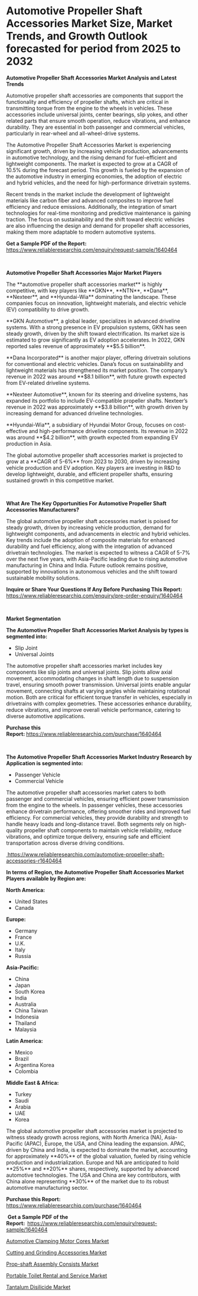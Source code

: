<p><h1>Automotive Propeller Shaft Accessories Market Size, Market Trends, and Growth Outlook forecasted for period from 2025 to 2032</h1></p><p><strong>Automotive Propeller Shaft Accessories Market Analysis and Latest Trends</strong></p>
<p><p>Automotive propeller shaft accessories are components that support the functionality and efficiency of propeller shafts, which are critical in transmitting torque from the engine to the wheels in vehicles. These accessories include universal joints, center bearings, slip yokes, and other related parts that ensure smooth operation, reduce vibrations, and enhance durability. They are essential in both passenger and commercial vehicles, particularly in rear-wheel and all-wheel-drive systems.</p><p>The Automotive Propeller Shaft Accessories Market is experiencing significant growth, driven by increasing vehicle production, advancements in automotive technology, and the rising demand for fuel-efficient and lightweight components. The market is expected to grow at a CAGR of 10.5% during the forecast period. This growth is fueled by the expansion of the automotive industry in emerging economies, the adoption of electric and hybrid vehicles, and the need for high-performance drivetrain systems.</p><p>Recent trends in the market include the development of lightweight materials like carbon fiber and advanced composites to improve fuel efficiency and reduce emissions. Additionally, the integration of smart technologies for real-time monitoring and predictive maintenance is gaining traction. The focus on sustainability and the shift toward electric vehicles are also influencing the design and demand for propeller shaft accessories, making them more adaptable to modern automotive systems.</p></p>
<p><strong>Get a Sample PDF of the Report:&nbsp;</strong> <a href="https://www.reliableresearchiq.com/enquiry/request-sample/1640464?utm_campaign=1140&utm_medium=2&utm_source=Github&utm_content=ia&utm_term=23012025&utm_id=automotive-propeller-shaft-accessories">https://www.reliableresearchiq.com/enquiry/request-sample/1640464</a></p>
<p>&nbsp;</p>
<p><strong>Automotive Propeller Shaft Accessories Major Market Players</strong></p>
<p><p>The **automotive propeller shaft accessories market** is highly competitive, with key players like **GKN**, **NTN**, **Dana**, **Nexteer**, and **Hyundai-Wia** dominating the landscape. These companies focus on innovation, lightweight materials, and electric vehicle (EV) compatibility to drive growth.</p><p>**GKN Automotive**, a global leader, specializes in advanced driveline systems. With a strong presence in EV propulsion systems, GKN has seen steady growth, driven by the shift toward electrification. Its market size is estimated to grow significantly as EV adoption accelerates. In 2022, GKN reported sales revenue of approximately **$5.5 billion**.</p><p>**Dana Incorporated** is another major player, offering drivetrain solutions for conventional and electric vehicles. Dana’s focus on sustainability and lightweight materials has strengthened its market position. The company’s revenue in 2022 was around **$8.1 billion**, with future growth expected from EV-related driveline systems.</p><p>**Nexteer Automotive**, known for its steering and driveline systems, has expanded its portfolio to include EV-compatible propeller shafts. Nexteer’s revenue in 2022 was approximately **$3.8 billion**, with growth driven by increasing demand for advanced driveline technologies.</p><p>**Hyundai-Wia**, a subsidiary of Hyundai Motor Group, focuses on cost-effective and high-performance driveline components. Its revenue in 2022 was around **$4.2 billion**, with growth expected from expanding EV production in Asia.</p><p>The global automotive propeller shaft accessories market is projected to grow at a **CAGR of 5-6%** from 2023 to 2030, driven by increasing vehicle production and EV adoption. Key players are investing in R&D to develop lightweight, durable, and efficient propeller shafts, ensuring sustained growth in this competitive market.</p></p>
<p>&nbsp;</p>
<p><strong>What Are The Key Opportunities For Automotive Propeller Shaft Accessories Manufacturers?</strong></p>
<p><p>The global automotive propeller shaft accessories market is poised for steady growth, driven by increasing vehicle production, demand for lightweight components, and advancements in electric and hybrid vehicles. Key trends include the adoption of composite materials for enhanced durability and fuel efficiency, along with the integration of advanced drivetrain technologies. The market is expected to witness a CAGR of 5-7% over the next five years, with Asia-Pacific leading due to rising automotive manufacturing in China and India. Future outlook remains positive, supported by innovations in autonomous vehicles and the shift toward sustainable mobility solutions.</p></p>
<p><strong>Inquire or Share Your Questions If Any Before Purchasing This Report:</strong> <a href="https://www.reliableresearchiq.com/enquiry/pre-order-enquiry/1640464?utm_campaign=1140&utm_medium=2&utm_source=Github&utm_content=ia&utm_term=23012025&utm_id=automotive-propeller-shaft-accessories">https://www.reliableresearchiq.com/enquiry/pre-order-enquiry/1640464</a></p>
<p>&nbsp;</p>
<p><strong>Market Segmentation</strong></p>
<p><strong>The Automotive Propeller Shaft Accessories Market Analysis by types is segmented into:</strong></p>
<p><ul><li>Slip Joint</li><li>Universal Joints</li></ul></p>
<p><p>The automotive propeller shaft accessories market includes key components like slip joints and universal joints. Slip joints allow axial movement, accommodating changes in shaft length due to suspension travel, ensuring smooth power transmission. Universal joints enable angular movement, connecting shafts at varying angles while maintaining rotational motion. Both are critical for efficient torque transfer in vehicles, especially in drivetrains with complex geometries. These accessories enhance durability, reduce vibrations, and improve overall vehicle performance, catering to diverse automotive applications.</p></p>
<p><strong>Purchase this Report:&nbsp;</strong><a href="https://www.reliableresearchiq.com/purchase/1640464?utm_campaign=1140&utm_medium=2&utm_source=Github&utm_content=ia&utm_term=23012025&utm_id=automotive-propeller-shaft-accessories">https://www.reliableresearchiq.com/purchase/1640464</a></p>
<p>&nbsp;</p>
<p><strong>The Automotive Propeller Shaft Accessories Market Industry Research by Application is segmented into:</strong></p>
<p><ul><li>Passenger Vehicle</li><li>Commercial Vehicle</li></ul></p>
<p><p>The automotive propeller shaft accessories market caters to both passenger and commercial vehicles, ensuring efficient power transmission from the engine to the wheels. In passenger vehicles, these accessories enhance drivetrain performance, offering smoother rides and improved fuel efficiency. For commercial vehicles, they provide durability and strength to handle heavy loads and long-distance travel. Both segments rely on high-quality propeller shaft components to maintain vehicle reliability, reduce vibrations, and optimize torque delivery, ensuring safe and efficient transportation across diverse driving conditions.</p></p>
<p><a href="https://www.reliableresearchiq.com/automotive-propeller-shaft-accessories-r1640464?utm_campaign=1140&utm_medium=2&utm_source=Github&utm_content=ia&utm_term=23012025&utm_id=automotive-propeller-shaft-accessories">&nbsp;https://www.reliableresearchiq.com/automotive-propeller-shaft-accessories-r1640464</a></p>
<p><strong>In terms of Region, the Automotive Propeller Shaft Accessories Market Players available by Region are:</strong></p>
<p>
    <p> <strong> North America: </strong>
        <ul>
            <li>United States</li>
            <li>Canada</li>
        </ul>
        </p> 
    <p> <strong> Europe: </strong>
        <ul>
            <li>Germany</li>
            <li>France</li>
            <li>U.K.</li>
            <li>Italy</li>
            <li>Russia</li>
        </ul>
        </p> 
    <p> <strong> Asia-Pacific: </strong>
        <ul>
            <li>China</li>
            <li>Japan</li>
            <li>South Korea</li>
            <li>India</li>
            <li>Australia</li>
            <li>China Taiwan</li>
            <li>Indonesia</li>
            <li>Thailand</li>
            <li>Malaysia</li>
        </ul>
        </p> 
    <p> <strong> Latin America: </strong>
        <ul>
            <li>Mexico</li>
            <li>Brazil</li>
            <li>Argentina Korea</li>
            <li>Colombia</li>
        </ul>
        </p> 
    <p> <strong> Middle East & Africa: </strong>
        <ul>
            <li>Turkey</li>
            <li>Saudi</li>
            <li>Arabia</li>
            <li>UAE</li>
            <li>Korea</li>
        </ul>
    </p>
    </p>
<p><p>The global automotive propeller shaft accessories market is projected to witness steady growth across regions, with North America (NA), Asia-Pacific (APAC), Europe, the USA, and China leading the expansion. APAC, driven by China and India, is expected to dominate the market, accounting for approximately **40%** of the global valuation, fueled by rising vehicle production and industrialization. Europe and NA are anticipated to hold **25%** and **20%** shares, respectively, supported by advanced automotive technologies. The USA and China are key contributors, with China alone representing **30%** of the market due to its robust automotive manufacturing sector.</p></p>
<p><strong>Purchase this Report: </strong><a href="https://www.reliableresearchiq.com/purchase/1640464?utm_campaign=1140&utm_medium=2&utm_source=Github&utm_content=ia&utm_term=23012025&utm_id=automotive-propeller-shaft-accessories">https://www.reliableresearchiq.com/purchase/1640464</a></p>
<p>&nbsp;<strong>Get a Sample PDF of the Report:&nbsp;&nbsp;</strong><a href="https://www.reliableresearchiq.com/enquiry/request-sample/1640464?utm_campaign=1140&utm_medium=2&utm_source=Github&utm_content=ia&utm_term=23012025&utm_id=automotive-propeller-shaft-accessories">https://www.reliableresearchiq.com/enquiry/request-sample/1640464</a></p>
<p><strong></strong></p>
<p><p><a href="https://github.com/locarol73/Market-Research-Report-List-1/blob/main/automotive-clamping-motor-cores-market.md?utm_campaign=1140&utm_medium=2&utm_source=Github&utm_content=ia&utm_term=23012025&utm_id=automotive-propeller-shaft-accessories">Automotive Clamping Motor Cores Market</a></p><p><a href="https://www.linkedin.com/pulse/global-cutting-grinding-accessories-market-forecast-2025-a6uhc?utm_campaign=1140&utm_medium=2&utm_source=Github&utm_content=ia&utm_term=23012025&utm_id=automotive-propeller-shaft-accessories">Cutting and Grinding Accessories Market</a></p><p><a href="https://github.com/semiensamuel72378/Market-Research-Report-List-1/blob/main/prop-shaft-assembly-consists-market.md?utm_campaign=1140&utm_medium=2&utm_source=Github&utm_content=ia&utm_term=23012025&utm_id=automotive-propeller-shaft-accessories">Prop-shaft Assembly Consists Market</a></p><p><a href="https://www.linkedin.com/pulse/global-portable-toilet-rental-service-market-opportunities-yepef?utm_campaign=1140&utm_medium=2&utm_source=Github&utm_content=ia&utm_term=23012025&utm_id=automotive-propeller-shaft-accessories">Portable Toilet Rental and Service Market</a></p><p><a href="https://www.linkedin.com/pulse/emerging-trends-tantalum-disilicide-market-detailed-overview-vruof?utm_campaign=1140&utm_medium=2&utm_source=Github&utm_content=ia&utm_term=23012025&utm_id=automotive-propeller-shaft-accessories">Tantalum Disilicide Market</a></p></p>